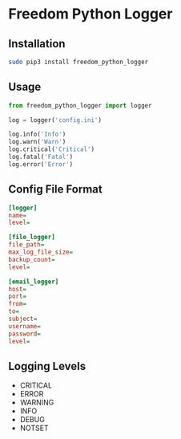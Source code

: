 Freedom Python Logger
=====

Installation
-----

```sh
sudo pip3 install freedom_python_logger
```

Usage
-----

```py
from freedom_python_logger import logger

log = logger('config.ini')

log.info('Info')
log.warn('Warn')
log.critical('Critical')
log.fatal('Fatal')
log.error('Error')
```

Config File Format
-----
```ini
[logger]
name=
level=

[file_logger]
file_path=
max_log_file_size=
backup_count=
level=

[email_logger]
host=
port=
from=
to=
subject=
username=
password=
level=
```

Logging Levels
-----
- CRITICAL
- ERROR
- WARNING
- INFO
- DEBUG
- NOTSET
